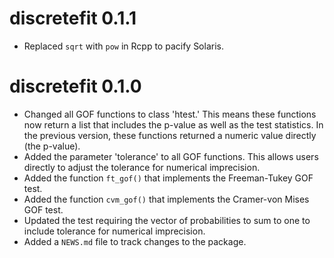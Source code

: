 # discretefit 0.1.1

* Replaced `sqrt` with `pow` in Rcpp to pacify Solaris. 

# discretefit 0.1.0

* Changed all GOF functions to class 'htest.' This means these functions now return a list that includes the p-value as well as the test statistics. In the previous version, these functions returned a numeric value directly (the p-value).
* Added the parameter 'tolerance' to all GOF functions. This allows users directly to adjust the tolerance for numerical imprecision.
* Added the function `ft_gof()` that implements the Freeman-Tukey GOF test.
* Added the function `cvm_gof()` that implements the Cramer-von Mises GOF test.
* Updated the test requiring the vector of probabilities to sum to one to include tolerance for numerical imprecision. 
* Added a `NEWS.md` file to track changes to the package.

